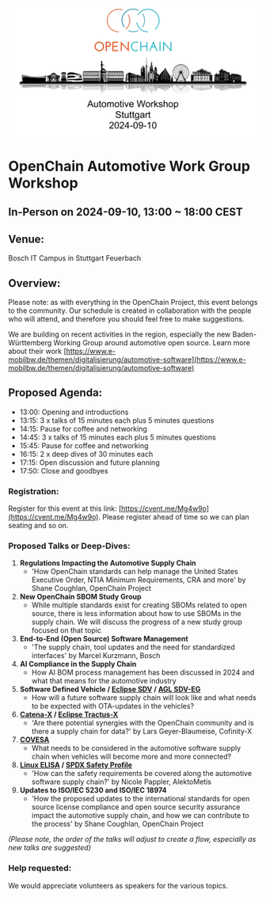 ![Automotive Workshop in Stuttgart on 10th September 2024](/images/automotive-workshop.png)

# OpenChain Automotive Work Group Workshop

## In-Person on 2024-09-10, 13:00 ~ 18:00 CEST

## Venue:

Bosch IT Campus in Stuttgart Feuerbach

## Overview:

Please note: as with everything in the OpenChain Project, this event belongs to the community. Our schedule is created in collaboration with the people who will attend, and therefore you should feel free to make suggestions.

We are building on recent activities in the region, especially the new Baden-Württemberg Working Group around automotive open source. Learn more about their work [https://www.e-mobilbw.de/themen/digitalisierung/automotive-software](https://www.e-mobilbw.de/themen/digitalisierung/automotive-software)

## Proposed Agenda:

- 13:00: Opening and introductions
- 13:15: 3 x talks of 15 minutes each plus 5 minutes questions
- 14:15: Pause for coffee and networking
- 14:45: 3 x talks of 15 minutes each plus 5 minutes questions
- 15:45: Pause for coffee and networking
- 16:15: 2 x deep dives of 30 minutes each 
- 17:15: Open discussion and future planning
- 17:50: Close and goodbyes

### Registration:

Register for this event at this link: [https://cvent.me/Mg4w9o](https://cvent.me/Mg4w9o). Please register ahead of time so we can plan seating and so on.

### Proposed Talks or Deep-Dives:

1. **Regulations Impacting the Automotive Supply Chain**
	- 'How OpenChain standards can help manage the United States Executive Order, NTIA Minimum Requirements, CRA and more' by Shane Coughlan, OpenChain Project
2. **New OpenChain SBOM Study Group**
	- While multiple standards exist for creating SBOMs related to open source, there is less information about how to use SBOMs in the supply chain. We will discuss the progress of a new study group focused on that topic
3. **End-to-End (Open Source) Software Management**
	- 'The supply chain, tool updates and the need for standardized interfaces' by Marcel Kurzmann, Bosch
4. **AI Compliance in the Supply Chain** 
	- How AI BOM process management has been discussed in 2024 and what that means for the automotive industry
5. **Software Defined Vehicle / [Eclipse SDV](https://sdv.eclipse.org/) / [AGL SDV-EG](https://confluence.automotivelinux.org/display/VE/SDV+EG)**
	- How will a future software supply chain will look like and what needs to be expected with OTA-updates in the vehicles?
6. **[Catena-X](https://catena-x.net/) / [Eclipse Tractus-X](https://eclipse-tractusx.github.io/)**
	- 'Are there potential synergies with the OpenChain community and is there a supply chain for data?' by Lars Geyer-Blaumeise, Cofinity-X
7. **[COVESA](https://covesa.global/)**
	- What needs to be considered in the automotive software supply chain when vehicles will become more and more connected?
8. **[Linux ELISA](https://elisa.tech/) / [SPDX Safety Profile](https://bit.ly/4eXJz21)**
	- 'How can the safety requirements be covered along the automotive software supply chain?' by Nicole Pappler, AlektoMetis
9. **Updates to ISO/IEC 5230 and ISO/IEC 18974**
	- 'How the proposed updates to the international standards for open source license compliance and open source security assurance impact the automotive supply chain, and how we can contribute to the process' by Shane Coughlan, OpenChain Project

*(Please note, the order of the talks will adjust to create a flow, especially as new talks are suggested)*

### Help requested:

We would appreciate volunteers as speakers for the various topics. 